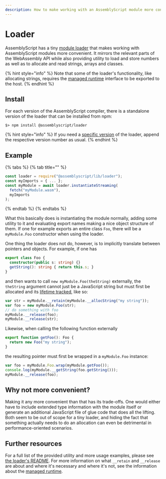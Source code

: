 ```yaml
---
description: How to make working with an AssemblyScript module more convenient.
---
```


# Loader

AssemblyScript has a tiny [module loader](https://github.com/AssemblyScript/assemblyscript/tree/master/lib/loader) that makes working with AssemblyScript modules more convenient. It mirrors the relevant parts of the WebAssembly API while also providing utility to load and store numbers as well as to allocate and read strings, arrays and classes.

{% hint style="info" %}
Note that some of the loader's functionality, like allocating strings, requires the [managed runtime](../details/runtime.md) interface to be exported to the host.
{% endhint %}

## Install

For each version of the AssemblyScript compiler, there is a standalone version of the loader that can be installed from npm:

```text
$> npm install @assemblyscript/loader
```

{% hint style="info" %}
If you need a [specific version](https://github.com/AssemblyScript/assemblyscript/releases) of the loader, append the respective version number as usual.
{% endhint %}

## Example

{% tabs %}
{% tab title="" %}
```javascript
const loader = require("@assemblyscript/lib/loader");
const myImports = { ... };
const myModule = await loader.instantiateStreaming(
  fetch("myModule.wasm"),
  myImports
);
```
{% endtab %}
{% endtabs %}

What this basically does is instantiating the module normally, adding some utility to it and evaluating export names making a nice object structure of them. If one for example exports an entire class `Foo`, there will be a `myModule.Foo` constructor when using the loader.

One thing the loader does not do, however, is to implicitly translate between pointers and objects. For example, if one has

```typescript
export class Foo {
  constructor(public s: string) {}
  getString(): string { return this.s; }
}
```

and then wants to call `new myModule.Foo(theString)` externally, the `theString` argument cannot just be a JavaScript string but must first be allocated and its [lifetime tracked](../details/runtime.md#managing-lifetimes), like so:

```javascript
var str = myModule.__retain(myModule.__allocString("my string"));
var foo = new myModule.Foo(str);
// do something with foo
myModule.__release(foo);
myModule.__release(str);
```

Likewise, when calling the following function externally

```typescript
export function getFoo(): Foo {
  return new Foo("my string");
}
```

the resulting pointer must first be wrapped in a `myModule.Foo` instance:

```javascript
var foo = myModule.Foo.wrap(myModule.getFoo());
console.log(myModule.__getString(foo.getString()));
myModule.__release(foo);
```

## Why not more convenient?

Making it any more convenient than that has its trade-offs. One would either have to include extended type information with the module itself or generate an additional JavaScript file of glue code that does all the lifting. Both seem to be out of scope for a tiny loader, and hiding the fact that something actually needs to do an allocation can even be detrimental in performance-oriented scenarios.

## Further resources

For a full list of the provided utility and more usage examples, please see [the loader's README](https://github.com/AssemblyScript/assemblyscript/tree/master/lib/loader). For more information on what `__retain` and `__release` are about and where it's necessary and where it's not, see the information about the [managed runtime](../details/runtime.md).

